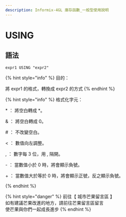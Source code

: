 ```yaml
---
description: Informix-4GL 庫存函數_一般型使用說明
---
```


# USING

## 語法

```
expr1 USING "expr2"
```

{% hint style="info" %}
目的：

將 expr1 的格式，轉換成 expr2 的方式
{% endhint %}

{% hint style="info" %}
格式化字元：

\* ： 將空白轉成 \*。

& ： 將空白轉成 0。

\# ： 不改變空白。

< ： 數值向左調整。

,  ： 數字每 3 位，用 , 隔開。

\- ： 當數值小於 0 時，將會顯示負號。

\+ ： 當數值大於等於 0 時，將會顯示正號，反之顯示負號。


{% endhint %}

{% hint style="danger" %}
前往【 城市芒果留言區 】\
如有建議芒果改進的地方，請前往芒果留言區留言\
使芒果與你們一起成長進步
{% endhint %}
